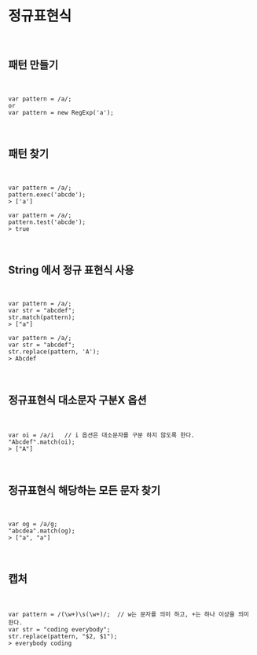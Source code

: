 # 정규표현식 
<br>

## 패턴 만들기
<br>

```
var pattern = /a/;
or
var pattern = new RegExp('a');
```
<br>

## 패턴 찾기
<br>

```
var pattern = /a/;
pattern.exec('abcde');
> ['a']
```

```
var pattern = /a/;
pattern.test('abcde');
> true
```
<br>

## String 에서 정규 표현식 사용
<br>

```
var pattern = /a/;
var str = "abcdef";
str.match(pattern);
> ["a"]
```

```
var pattern = /a/;
var str = "abcdef";
str.replace(pattern, 'A');
> Abcdef
```
<br>

## 정규표현식 대소문자 구분X 옵션
<br>

```
var oi = /a/i   // i 옵션은 대소문자를 구분 하지 않도록 한다.
"Abcdef".match(oi);
> ["A"]
```
<br>

## 정규표현식 해당하는 모든 문자 찾기
<br>

```
var og = /a/g;
"abcdea".match(og);
> ["a", "a"]
```
<br>

## 캡처
<br>

```
var pattern = /(\w+)\s(\w+)/;  // w는 문자를 의미 하고, +는 하나 이상을 의미 한다.
var str = "coding everybody";
str.replace(pattern, "$2, $1");
> everybody coding
```
<br>

